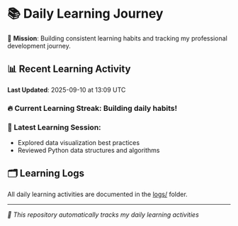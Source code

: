 # 📚 Daily Learning Journey

🎯 **Mission**: Building consistent learning habits and tracking my professional development journey.

## 📊 Recent Learning Activity

**Last Updated**: 2025-09-10 at 13:09 UTC

### 🔥 Current Learning Streak: Building daily habits!

### 📝 Latest Learning Session:
- Explored data visualization best practices
- Reviewed Python data structures and algorithms

## 🗂️ Learning Logs

All daily learning activities are documented in the [logs/](./logs/) folder.

---
*🤖 This repository automatically tracks my daily learning activities*
